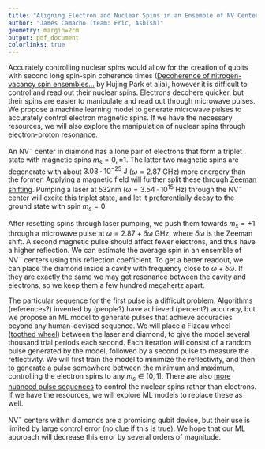 ```yaml
---
title: "Aligning Electron and Nuclear Spins in an Ensemble of NV Centers"
author: "James Camacho (team: Eric, Ashish)"
geometry: margin=2cm
output: pdf_document
colorlinks: true
---
```


Accurately controlling nuclear spins would allow for the creation of qubits with second long spin-spin coherence times ([Decoherence of nitrogen-vacancy spin ensembles...](https://www.nature.com/articles/s41534-022-00605-4#:~:text=Combined%20with%20spin%20bath%20decoupling,s11%2C12%2C13.) by Hujing Park et alia), however it is difficult to control and read out their nuclear spins. Electrons decohere quicker, but their spins are easier to manipulate and read out through microwave pulses. We propose a machine learning model to generate microwave pulses to accurately control electron magnetic spins. If we have the necessary resources, we will also explore the manipulation of nuclear spins through electron-proton resonance.

An $\text{NV}^-$ center in diamond has a lone pair of electrons that form a triplet state with magnetic spins $m_s=0, \pm 1$. The latter two magnetic spins are degenerate with about $3.03\cdot 10^{-25}\text{ J}$ ($\omega = 2.87\text{ GHz}$) more energery than the former. Applying a magnetic field will further split these through [Zeeman shifting](https://en.wikipedia.org/wiki/Zeeman_effect). Pumping a laser at 532nm ($\omega = 3.54\cdot 10^{15}\text{ Hz}$) through the $\text{NV}^-$ center will excite this triplet state, and let it preferentially decay to the ground state with spin $m_s=0$.

After resetting spins through laser pumping, we push them towards $m_s=+1$ through a microwave pulse at $\omega=2.87+\delta\omega \text{ GHz}$, where $\delta\omega$ is the Zeeman shift. A second magnetic pulse should affect fewer electrons, and thus have a higher reflection. We can estimate the average spin in an ensemble of $\text{NV}^-$ centers using this reflection coefficient. To get a better readout, we can place the diamond inside a cavity with frequency close to $\omega+\delta\omega$. If they are exactly the same we may get resonance between the cavity and electrons, so we keep them a few hundred megahertz apart.

The particular sequence for the first pulse is a difficult problem. Algorithms (references?) invented by (people?) have achieved (percent?) accuracy, but we propose an ML model to generate pulses that achieve accuracies beyond any human-devised sequence. We will place a Fizeau wheel ([toothed wheel](https://en.wikipedia.org/wiki/Foucault%27s_measurements_of_the_speed_of_light)) between the laser and diamond, to give the model several thousand trial periods each second. Each iteration will consist of a random pulse generated by the model, followed by a second pulse to measure the reflectivity. We will first train the model to minimize the reflectivity, and then to generate a pulse somewhere between the minimum and maximum, controlling the electron spins to any $m_s\in [0, 1]$. There are also [more nuanced pulse sequences](https://journals.aps.org/prb/pdf/10.1103/PhysRevB.103.L140102) to control the nuclear spins rather than electrons. If we have the resources, we will explore ML models to replace these as well.

$\text{NV}^-$ centers within diamonds are a promising qubit device, but their use is limited by large control error (no clue if this is true). We hope that our ML approach will decrease this error by several orders of magnitude.